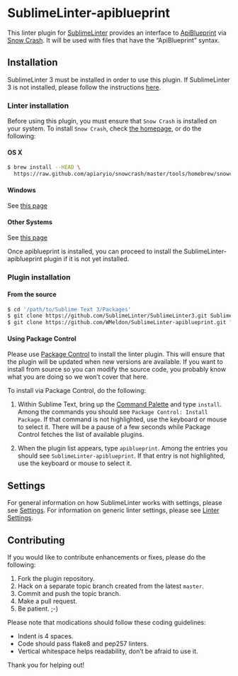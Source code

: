SublimeLinter-apiblueprint
=========================

This linter plugin for [SublimeLinter](https://github.com/SublimeLinter/SublimeLinter3) provides an interface to [ApiBlueprint](https://github.com/apiaryio/api-blueprint) via [Snow Crash](https://github.com/apiaryio/snowcrash). It will be used with files that have the “ApiBlueprint” syntax.

## Installation
SublimeLinter 3 must be installed in order to use this plugin. If SublimeLinter 3 is not installed, please follow the instructions [here](https://github.com/SublimeLinter/SublimeLinter.github.io/wiki/Installation).

### Linter installation
Before using this plugin, you must ensure that `Snow Crash` is installed on your system. To install `Snow Crash`, check [the homepage](https://github.com/apiaryio/snowcrash), or do the following:

#### OS X

```sh
$ brew install --HEAD \
  https://raw.github.com/apiaryio/snowcrash/master/tools/homebrew/snowcrash.rb
```

#### Windows

See [this page](https://github.com/apiaryio/snowcrash/wiki/Building-on-Windows)

#### Other Systems

See [this page](https://github.com/apiaryio/snowcrash#build)

Once apiblueprint is installed, you can proceed to install the SublimeLinter-apiblueprint plugin if it is not yet installed.

### Plugin installation

#### From the source

```sh
$ cd '/path/to/Sublime Text 3/Packages'
$ git clone https://github.com/SublimeLinter/SublimeLinter3.git SublimeLinter
$ git clone https://github.com/WMeldon/SublimeLinter-apiblueprint.git "SublimeLinter - API Blueprint"
```

#### Using Package Control
Please use [Package Control](https://sublime.wbond.net/installation) to install the linter plugin. This will ensure that the plugin will be updated when new versions are available. If you want to install from source so you can modify the source code, you probably know what you are doing so we won’t cover that here.

To install via Package Control, do the following:

1. Within Sublime Text, bring up the [Command Palette](http://docs.sublimetext.info/en/sublime-text-3/extensibility/command_palette.html) and type `install`. Among the commands you should see `Package Control: Install Package`. If that command is not highlighted, use the keyboard or mouse to select it. There will be a pause of a few seconds while Package Control fetches the list of available plugins.

2. When the plugin list appears, type `apiblueprint`. Among the entries you should see `SublimeLinter-apiblueprint`. If that entry is not highlighted, use the keyboard or mouse to select it.

## Settings
For general information on how SublimeLinter works with settings, please see [Settings](https://github.com/SublimeLinter/SublimeLinter.github.io/wiki/Settings). For information on generic linter settings, please see [Linter Settings](https://github.com/SublimeLinter/SublimeLinter.github.io/wiki/Linter-Settings).

## Contributing
If you would like to contribute enhancements or fixes, please do the following:

1. Fork the plugin repository.
1. Hack on a separate topic branch created from the latest `master`.
1. Commit and push the topic branch.
1. Make a pull request.
1. Be patient.  ;-)

Please note that modications should follow these coding guidelines:

- Indent is 4 spaces.
- Code should pass flake8 and pep257 linters.
- Vertical whitespace helps readability, don’t be afraid to use it.

Thank you for helping out!
